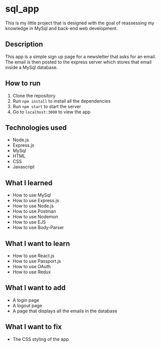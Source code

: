 # sql_app
This is my little project that is designed with the goal of reassessing my knowledge in MySql and back-end web development.

## Description
This app is a simple sign up page for a newsletter that asks for an email. The email is then posted to the express server which stores that email inside a MySql database. 

## How to run
1. Clone the repository
2. Run `npm install` to install all the dependencies
3. Run `npm start` to start the server
4. Go to `localhost:3000` to view the app

## Technologies used
- Node.js
- Express.js
- MySql
- HTML
- CSS
- Javascript

## What I learned
- How to use MySql
- How to use Express.js
- How to use Node.js
- How to use Postman
- How to use Nodemon
- How to use EJS
- How to use Body-Parser

## What I want to learn
- How to use React.js
- How to use Passport.js
- How to use OAuth
- How to use Redux

## What I want to add
- A login page
- A logout page
- A page that displays all the emails in the database

## What I want to fix
- The CSS styling of the app
